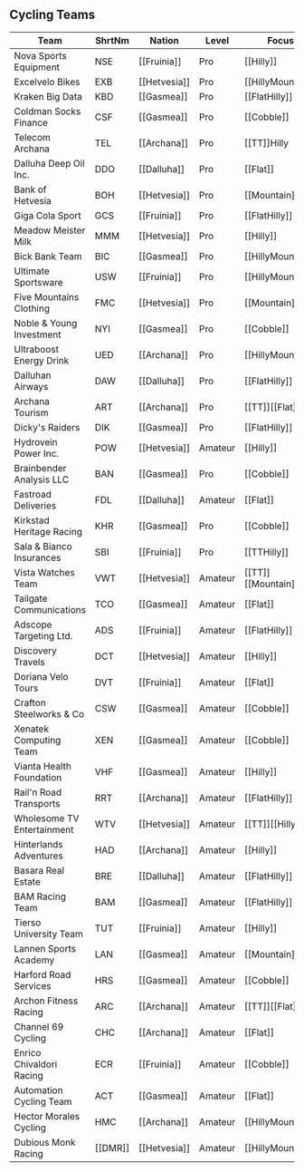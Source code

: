 ## Cycling Teams

| Team | ShrtNm | Nation | Level | Focus |
|-------|-------|---------|-------|-----|
| Nova Sports Equipment | NSE | [[Fruinia]] | Pro | [[Hilly]]
| Excelvelo Bikes | EXB | [[Hetvesia]] | Pro | [[HillyMountain]]
| Kraken Big Data | KBD | [[Gasmea]] | Pro | [[FlatHilly]]
| Coldman Socks Finance | CSF | [[Gasmea]] | Pro | [[Cobble]]
| Telecom Archana | TEL | [[Archana]] | Pro | [[TT]]Hilly
| Dalluha Deep Oil Inc. | DDO | [[Dalluha]] | Pro | [[Flat]]
| Bank of Hetvesia | BOH | [[Hetvesia]] | Pro | [[Mountain]]
| Giga Cola Sport | GCS | [[Fruinia]] | Pro | [[FlatHilly]]
| Meadow Meister Milk | MMM | [[Hetvesia]] | Pro | [[Hilly]]
| Bick Bank Team | BIC | [[Gasmea]] | Pro | [[HillyMountain]]
| Ultimate Sportsware | USW | [[Fruinia]] | Pro | [[HillyMountain]]
| Five Mountains Clothing | FMC | [[Hetvesia]] | Pro | [[Mountain]]
| Noble & Young Investment | NYI | [[Gasmea]] | Pro | [[Cobble]]
| Ultraboost Energy Drink | UED | [[Archana]] | Pro | [[HillyMountain]]
| Dalluhan Airways | DAW | [[Dalluha]] | Pro | [[FlatHilly]]
| Archana Tourism | ART | [[Archana]] | Pro | [[TT]][[Flat]]
| Dicky's Raiders | DIK | [[Gasmea]] | Pro | [[FlatHilly]]
| Hydrovein Power Inc. | POW | [[Hetvesia]] | Amateur | [[Hilly]]
| Brainbender Analysis LLC | BAN | [[Gasmea]] | Pro | [[Cobble]]
| Fastroad Deliveries | FDL | [[Dalluha]] | Amateur | [[Flat]]
| Kirkstad Heritage Racing | KHR | [[Gasmea]] | Pro | [[Cobble]]
| Sala & Bianco Insurances | SBI | [[Fruinia]] | Pro | [[TTHilly]]
| Vista Watches Team | VWT | [[Hetvesia]] | Amateur | [[TT]][[Mountain]]
| Tailgate Communications | TCO | [[Gasmea]] | Amateur | [[Flat]]
| Adscope Targeting Ltd. | ADS | [[Fruinia]] | Amateur | [[FlatHilly]]
| Discovery Travels | DCT | [[Hetvesia]] | Amateur | [[Hilly]]
| Doriana Velo Tours | DVT | [[Fruinia]] | Amateur | [[Flat]]
| Crafton Steelworks & Co | CSW | [[Gasmea]] | Amateur | [[Cobble]]
| Xenatek Computing Team | XEN | [[Gasmea]] | Amateur | [[Cobble]]
| Vianta Health Foundation | VHF | [[Gasmea]] | Amateur | [[Hilly]]
| Rail'n Road Transports | RRT | [[Archana]] | Amateur | [[FlatHilly]]
| Wholesome TV Entertainment | WTV | [[Hetvesia]] | Amateur | [[TT]][[Hilly]]
| Hinterlands Adventures | HAD | [[Archana]] | Amateur | [[Hilly]]
| Basara Real Estate | BRE | [[Dalluha]] | Amateur | [[FlatHilly]]
| BAM Racing Team | BAM | [[Gasmea]] | Amateur | [[FlatHilly]]
| Tierso University Team | TUT | [[Fruinia]] | Amateur | [[Hilly]]
| Lannen Sports Academy | LAN | [[Gasmea]] | Amateur | [[Mountain]]
| Harford Road Services | HRS | [[Gasmea]] | Amateur | [[Cobble]]
| Archon Fitness Racing | ARC | [[Archana]] | Amateur | [[TT]][[Flat]]
| Channel 69 Cycling | CHC | [[Archana]] | Amateur | [[Flat]]
| Enrico Chivaldori Racing | ECR | [[Fruinia]] | Amateur | [[Cobble]]
| Automation Cycling Team  | ACT | [[Gasmea]] | Amateur | [[Flat]]
| Hector Morales Cycling | HMC | [[Archana]] | Amateur | [[HillyMountain]]
| Dubious Monk Racing | [[DMR]] | [[Hetvesia]] | Amateur | [[HillyMountain]]

